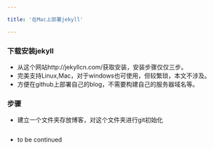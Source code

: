 ```yaml
---

title: '在Mac上部署jekyll'

---
```



### 下载安装jekyll

* 从这个网站http://jekyllcn.com/获取安装，安装步骤仅仅三步。
* 完美支持Linux,Mac，对于windows也可使用，但较繁琐，本文不涉及。
* 方便在github上部署自己的blog，不需要构建自己的服务器域名等。

### 步骤
* 建立一个文件夹存放博客，对这个文件夹进行git初始化
```git init
```

* to be continued
